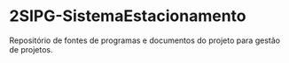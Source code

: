# 2SIPG-SistemaEstacionamento
Repositório de fontes de programas e documentos do projeto para gestão de projetos.
